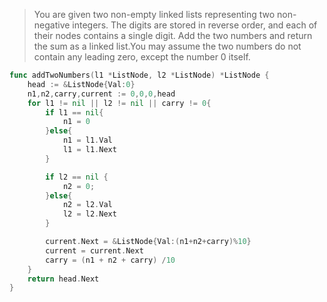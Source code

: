 
> You are given two non-empty linked lists representing two non-negative integers. The digits are stored in reverse order, and each of their nodes contains a single digit. Add the two numbers and return the sum as a linked list.You may assume the two numbers do not contain any leading zero, except the number 0 itself.


```go
func addTwoNumbers(l1 *ListNode, l2 *ListNode) *ListNode {
    head := &ListNode{Val:0}
    n1,n2,carry,current := 0,0,0,head
    for l1 != nil || l2 != nil || carry != 0{
        if l1 == nil{
            n1 = 0
        }else{
            n1 = l1.Val
            l1 = l1.Next
        }

        if l2 == nil {
            n2 = 0;
        }else{
            n2 = l2.Val
            l2 = l2.Next
        }

        current.Next = &ListNode{Val:(n1+n2+carry)%10}
        current = current.Next
        carry = (n1 + n2 + carry) /10
    }
    return head.Next
}
```